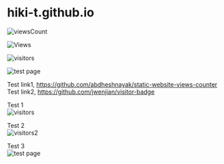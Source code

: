 # hiki-t.github.io

![viewsCount](https://komarev.com/ghpvc/?username=hiki-t&color=brightgreen&label=views)

<div class="views">
    <span class="views">
        <img src="https://visitor-badge.glitch.me/badge?page_id={{ .Permalink }}" alt="Views"/>
    </span>
</div>

![visitors](https://visitor-badge.glitch.me/badge?page_id=page.id&left_color=green&right_color=red)

<img src="https://img.shields.io/endpoint?url=https://api.anayak.com.np/vcnt/?ID=hiki-t." alt="test page">

Test link1, https://github.com/abdheshnayak/static-website-views-counter  
Test link2, https://github.com/jwenjian/visitor-badge  

Test 1  
![visitors](https://visitor-badge.glitch.me/badge?page_id=hiki-t.rblog-example3&label=views&right_color=brightgreen)

Test 2  
![visitors2](https://img.shields.io/endpoint?url=https://api.anayak.com.np/vcnt/?ID=hiki-t-rblog-example3&label=views&right_color=brightgreen)

Test 3  
<img src="https://img.shields.io/endpoint?url=https://api.anayak.com.np/vcnt/?ID=hiki-t-rblog-example3" alt="test page">
